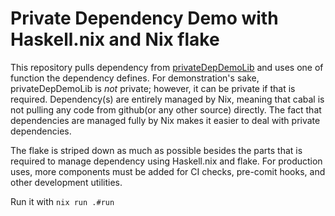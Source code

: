 # Private Dependency Demo with Haskell.nix and Nix flake

This repository pulls dependency from [privateDepDemoLib](https://github.com/SeungheonOh/privateDepDemoLib) and uses 
one of function the dependency defines. For demonstration's sake, privateDepDemoLib is *not* private; however, it can be 
private if that is required. Dependency(s) are entirely managed by Nix, meaning that cabal is not pulling any code from 
github(or any other source) directly. The fact that dependencies are managed fully by Nix makes it easier to deal with private
dependencies.

The flake is striped down as much as possible besides the parts that is required to manage dependency using Haskell.nix 
and flake. For production uses, more components must be added for CI checks, pre-comit hooks, and other development utilities.

Run it with `nix run .#run`
